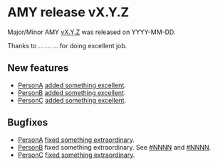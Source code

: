 # AMY release vX.Y.Z

Major/Minor AMY [vX.Y.Z][] was released on YYYY-MM-DD.

Thanks to ... ... ... for doing excellent job.

## New features

* [PersonA][] [added something excellent](https://github.com/swcarpentry/amy/issues/#NNNN).
* [PersonB][] [added something excellent](https://github.com/swcarpentry/amy/issues/#NNNN).
* [PersonC][] [added something excellent](https://github.com/swcarpentry/amy/issues/#NNNN).

## Bugfixes

* [PersonA][] [fixed something extraordinary](https://github.com/swcarpentry/amy/issues/#NNNN).
* [PersonB][] fixed something extraordinary. See [#NNNN](https://github.com/swcarpentry/amy/issues/#1048) and [#NNNN](https://github.com/swcarpentry/amy/issues/#1048).
* [PersonC][] [fixed something extraordinary](https://github.com/swcarpentry/amy/issues/#NNNN).

[vX.Y.Z]: https://github.com/swcarpentry/amy/milestone/NN
[PersonA]: https://github.com/PersonA
[PersonB]: https://github.com/PersonB
[PersonC]: https://github.com/PersonC
